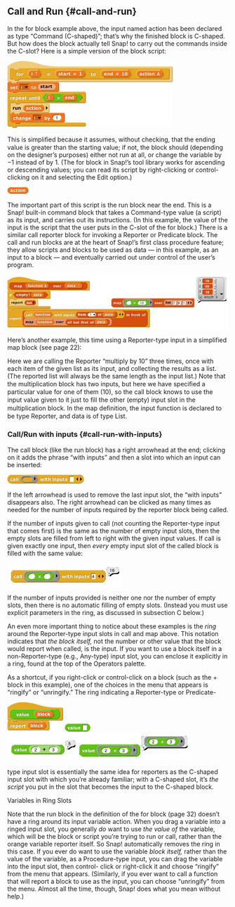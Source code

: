 ## Call and Run {#call-and-run}

In the for block example above, the input named action has been declared as type “Command (C-shaped)”; that’s why the finished block is C-shaped. But how does the block actually tell Snap! to carry out the commands inside the C-slot? Here is a simple version of the block script:

![image](images/Image_124.png)

This is simpliﬁed because it assumes, without checking, that the ending value is greater than the starting value; if not, the block should (depending on the designer’s purposes) either not run at all, or change the variable by −1 instead of by 1\. (The for block in Snap!’s tool library works for ascending or descending values; you can read its script by right-clicking or control-clicking on it and selecting the Edit option.)

![image](images/Image_125.png)

The important part of this script is the run block near the end. This is a Snap! built-in command block that takes a Command-type value (a script) as its input, and carries out its instructions. (In this example, the value of the input is the script that the user puts in the C-slot of the for block.) There is a similar call reporter block for invoking a Reporter or Predicate block. The call and run blocks are at the heart of Snap!’s first class procedure feature; they allow scripts and blocks to be used as data — in this example, as an input to a block — and eventually carried out under control of the user’s program.

![image](images/Image_126.png)

Here’s another example, this time using a Reporter-type input in a simplified map block (see page 22):

Here we are calling the Reporter “multiply by 10” three times, once with each item of the given list as its input, and collecting the results as a list. (The reported list will always be the same length as the input list.) Note that the multiplication block has two inputs, but here we have speciﬁed a particular value for one of them (10), so the call block knows to use the input value given to it just to ﬁll the other (empty) input slot in the multiplication block. In the map deﬁnition, the input function is declared to be type Reporter, and data is of type List.

### Call/Run with inputs {#call-run-with-inputs}

The call block (like the run block) has a right arrowhead at the end; clicking on it adds the phrase “with inputs” and then a slot into which an input can be inserted:

![image](images/Image_127.png)

If the left arrowhead is used to remove the last input slot, the “with inputs” disappears also. The right arrowhead can be clicked as many times as needed for the number of inputs required by the reporter block being called.

If the number of inputs given to call (not counting the Reporter-type input that comes first) is the same as the number of empty input slots, then the empty slots are filled from left to right with the given input values. If call is given exactly one input, then _every_ empty input slot of the called block is filled with the same value:

![image](images/Image_128.jpg)

If the number of inputs provided is neither one nor the number of empty slots, then there is no automatic filling of empty slots. (Instead you must use explicit parameters in the ring, as discussed in subsection C below.)

An even more important thing to notice about these examples is the _ring_ around the Reporter-type input slots in call and map above. This notation indicates that _the block itself,_ not the number or other value that the block would report when called, is the input. If you want to use a block itself in a non-Reporter-type (e.g., Any-type) input slot, you can enclose it explicitly in a ring, found at the top of the Operators palette.

As a shortcut, if you right-click or control-click on a block (such as the + block in this example), one of the choices in the menu that appears is “ringify” or “unringify.” The ring indicating a Reporter-type or Predicate-

![image](images/Image_129.png) ![image](images/Image_130.png) ![image](images/Image_131.png)

type input slot is essentially the same idea for reporters as the C-shaped input slot with which you’re already familiar; with a C-shaped slot, it’s _the script_ you put in the slot that becomes the input to the C-shaped block.

Variables in Ring Slots

Note that the run block in the definition of the for block (page 32) doesn’t have a ring around its input variable action. When you drag a variable into a ringed input slot, you generally _do_ want to use _the value of_ the variable, which will be the block or script you’re trying to run or call, rather than the orange variable reporter itself. So Snap! automatically removes the ring in this case. If you ever do want to use the variable _block itself,_ rather than the value of the variable, as a Procedure-type input, you can drag the variable into the input slot, then control- click or right-click it and choose “ringify” from the menu that appears. (Similarly, if you ever want to call a function that will report a block to use as the input, you can choose “unringify” from the menu. Almost all the time, though, Snap! does what you mean without help.)